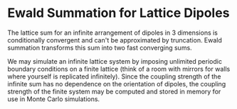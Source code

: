 # Ewald Summation for Lattice Dipoles

The lattice sum for an infinite arrangement of dipoles in 3 dimensions is conditionally convergent and can't be approximated by truncation. Ewald summation transforms this sum into two fast converging sums.

We may simulate an infinite lattice system by imposing unlimited periodic boundary conditions on a finite lattice (think of a room with mirrors for walls where yourself is replicated infinitely). Since the coupling strength of the infinite sum has no dependence on the orientation of dipoles, the coupling strength of the finite system may be computed and stored in memory for use in Monte Carlo simulations.
